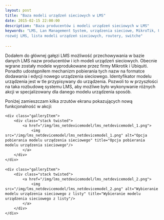 ```yaml
---
layout: post
title: "Baza modeli urządzeń sieciowych w LMS"
date: 2015-02-15 22:00:00
description: "Baza producentów i modeli urządzeń sieciowych w LMS"
keywords: "LMS, Lan Management System, urządzenia sieciowe, MikroTik, Ubiquiti, 
rozwój LMS, lista modeli urządzeń sieciowych, routery, switche"

---
```


Dodałem do głównej gałęzi LMS możliwość przechowywania w bazie danych LMS nazw 
producentów i ich modeli urządzeń sieciowych. Obecnie wgrane zostały modele 
wyprodukowane przez firmy Mikrotik i Ubiquiti. Ponadto udostępniłem mechanizm 
pobierania tych nazw na formatce dodawania i edycji nowego urządzenia sieciowego.
Identyfikator modelu urządzenia jest w tle przypisywany do urządzenia. Pozwoli
to w przyszłości na taka rozbudowę systemu LMS, aby możliwe było wykonywanie różnych
akcji w specjalizowany dla danego modelu urządzenia sposób.

Poniżej zamieszczam kilka zrzutów ekranu pokazujących nową funkcjonalność w akcji:

<div class="gallery">

    <div class="galleryItem">
        <div class="stack twisted">
            <a href="/img/lms_netdevicemodel/lms_netdevicemodel_1.png">
                <img src="/img/lms_netdevicemodel/lms_netdevicemodel_1.png" alt="Opcja pobierania modelu urządzenia sieciowego" title="Opcja pobierania modelu urządzenia sieciowego"/>
            </a>
        </div>
    </div>

    <div class="galleryItem">
        <div class="stack twisted">
            <a href="/img/lms_netdevicemodel/lms_netdevicemodel_2.png">
                <img src="/img/lms_netdevicemodel/lms_netdevicemodel_2.png" alt="Wybieranie modelu urządzenia sieciowego z listy" title="Wybieranie modelu urządzenia sieciowego z listy"/>
            </a>
        </div>
    </div>

</div>
